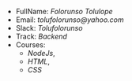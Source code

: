 * FullName: _Folorunso Tolulope_
* Email: _tolufolorunso@yahoo.com_
* Slack: _Tolufolorunso_
* Track: _Backend_
* Courses: 
    * _NodeJs_, 
    * _HTML_,
    * _CSS_